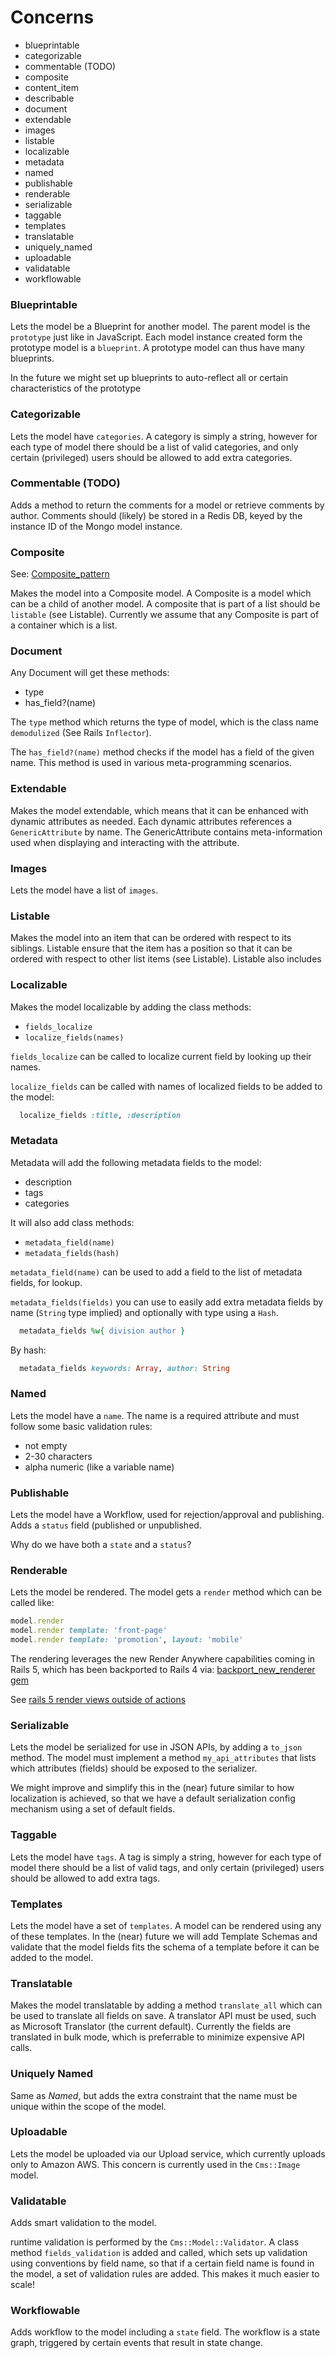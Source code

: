 Concerns
========

-	blueprintable
-	categorizable
-	commentable (TODO)
-	composite
-	content_item
-	describable
-	document
-	extendable
-	images
-	listable
-	localizable
-	metadata
-	named
-	publishable
-	renderable
-	serializable
-	taggable
-	templates
-	translatable
-	uniquely_named
-	uploadable
-	validatable
-	workflowable

### Blueprintable

Lets the model be a Blueprint for another model. The parent model is the `prototype` just like in JavaScript. Each model instance created form the prototype model is a `blueprint`. A prototype model can thus have many blueprints.

In the future we might set up blueprints to auto-reflect all or certain characteristics of the prototype

### Categorizable

Lets the model have `categories`. A category is simply a string, however for each type of model there should be a list of valid categories, and only certain (privileged) users should be allowed to add extra categories.

### Commentable (TODO)

Adds a method to return the comments for a model or retrieve comments by author. Comments should (likely) be stored in a Redis DB, keyed by the instance ID of the Mongo model instance.

### Composite

See: [Composite_pattern](https://en.wikipedia.org/wiki/Composite_pattern)

Makes the model into a Composite model. A Composite is a model which can be a child of another model. A composite that is part of a list should be `listable` (see Listable). Currently we assume that any Composite is part of a container which is a list.

### Document

Any Document will get these methods:

-	type
-	has_field?(name)

The `type` method which returns the type of model, which is the class name `demodulized` (See Rails `Inflector`).

The `has_field?(name)` method checks if the model has a field of the given name. This method is used in various meta-programming scenarios.

### Extendable

Makes the model extendable, which means that it can be enhanced with dynamic attributes as needed. Each dynamic attributes references a `GenericAttribute` by name. The GenericAttribute contains meta-information used when displaying and interacting with the attribute.

### Images

Lets the model have a list of `images`.

### Listable

Makes the model into an item that can be ordered with respect to its siblings. Listable ensure that the item has a position so that it can be ordered with respect to other list items (see Listable). Listable also includes

### Localizable

Makes the model localizable by adding the class methods:

-	`fields_localize`
-	`localize_fields(names)`

`fields_localize` can be called to localize current field by looking up their names.

`localize_fields` can be called with names of localized fields to be added to the model:

```ruby
  localize_fields :title, :description
```

### Metadata

Metadata will add the following metadata fields to the model:

-	description
-	tags
-	categories

It will also add class methods:

-	`metadata_field(name)`
-	`metadata_fields(hash)`

`metadata_field(name)` can be used to add a field to the list of metadata fields, for lookup.

`metadata_fields(fields)` you can use to easily add extra metadata fields by name (`String` type implied) and optionally with type using a `Hash`.

```ruby
  metadata_fields %w{ division author }
```

By hash:

```ruby
  metadata_fields keywords: Array, author: String
```

### Named

Lets the model have a `name`. The name is a required attribute and must follow some basic validation rules:

-	not empty
-	2-30 characters
-	alpha numeric (like a variable name)

### Publishable

Lets the model have a Workflow, used for rejection/approval and publishing. Adds a `status` field (published or unpublished.

Why do we have both a `state` and a `status`?

### Renderable

Lets the model be rendered. The model gets a `render` method which can be called like:

```ruby
model.render
model.render template: 'front-page'
model.render template: 'promotion', layout: 'mobile'
```

The rendering leverages the new Render Anywhere capabilities coming in Rails 5, which has been backported to Rails 4 via: [backport_new_renderer gem](https://github.com/brainopia/backport_new_renderer)

See [rails 5 render views outside of actions](https://medium.com/evil-martians/new-feature-in-rails-5-render-views-outside-of-actions-2fc1181e86a8)

### Serializable

Lets the model be serialized for use in JSON APIs, by adding a `to_json` method. The model must implement a method `my_api_attributes` that lists which attributes (fields) should be exposed to the serializer.

We might improve and simplify this in the (near) future similar to how localization is achieved, so that we have a default serialization config mechanism using a set of default fields.

### Taggable

Lets the model have `tags`. A tag is simply a string, however for each type of model there should be a list of valid tags, and only certain (privileged) users should be allowed to add extra tags.

### Templates

Lets the model have a set of `templates`. A model can be rendered using any of these templates. In the (near) future we will add Template Schemas and validate that the model fields fits the schema of a template before it can be added to the model.

### Translatable

Makes the model translatable by adding a method `translate_all` which can be used to translate all fields on save. A translator API must be used, such as Microsoft Translator (the current default). Currently the fields are translated in bulk mode, which is preferrable to minimize expensive API calls.

### Uniquely Named

Same as *Named*, but adds the extra constraint that the name must be unique within the scope of the model.

### Uploadable

Lets the model be uploaded via our Upload service, which currently uploads only to Amazon AWS. This concern is currently used in the `Cms::Image` model.

### Validatable

Adds smart validation to the model.

runtime validation is performed by the `Cms::Model::Validator`. A class method `fields_validation` is added and called, which sets up validation using conventions by field name, so that if a certain field name is found in the model, a set of validation rules are added. This makes it much easier to scale!

### Workflowable

Adds workflow to the model including a `state` field. The workflow is a state graph, triggered by certain events that result in state change.
